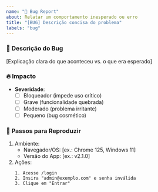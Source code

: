 ```yaml
---
name: "🐛 Bug Report"
about: Relatar um comportamento inesperado ou erro
title: "[BUG] Descrição concisa do problema"
labels: "bug"
---
```


### 🐞 **Descrição do Bug**  
[Explicação clara do que aconteceu vs. o que era esperado]  

### 🔥 **Impacto**  
- **Severidade**:  
  - [ ] Bloqueador (impede uso crítico)  
  - [ ] Grave (funcionalidade quebrada)  
  - [ ] Moderado (problema irritante)  
  - [ ] Pequeno (bug cosmético)  

### 🎯 **Passos para Reproduzir**  
1. Ambiente:  
   - Navegador/OS: [ex.: Chrome 125, Windows 11]  
   - Versão do App: [ex.: v2.1.0]  
2. Ações:  
   ```plaintext
   1. Acesse /login
   2. Insira "admin@exemplo.com" e senha inválida
   3. Clique em "Entrar"